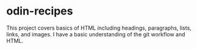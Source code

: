 # odin-recipes
This project covers basics of HTML including headings, paragraphs, lists, links, and images. I have a basic understanding of the git workflow and HTML.